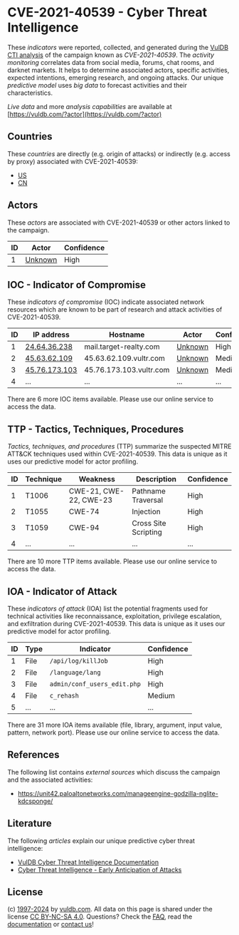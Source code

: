 # CVE-2021-40539 - Cyber Threat Intelligence

These _indicators_ were reported, collected, and generated during the [VulDB CTI analysis](https://vuldb.com/?kb.cti) of the campaign known as _CVE-2021-40539_. The _activity monitoring_ correlates data from social media, forums, chat rooms, and darknet markets. It helps to determine associated actors, specific activities, expected intentions, emerging research, and ongoing attacks. Our unique _predictive model_ uses _big data_ to forecast activities and their characteristics.

_Live data_ and more _analysis capabilities_ are available at [https://vuldb.com/?actor](https://vuldb.com/?actor)

## Countries

These _countries_ are directly (e.g. origin of attacks) or indirectly (e.g. access by proxy) associated with CVE-2021-40539:

* [US](https://vuldb.com/?country.us)
* [CN](https://vuldb.com/?country.cn)

## Actors

These _actors_ are associated with CVE-2021-40539 or other actors linked to the campaign.

ID | Actor | Confidence
-- | ----- | ----------
1 | [Unknown](https://vuldb.com/?actor.unknown) | High

## IOC - Indicator of Compromise

These _indicators of compromise_ (IOC) indicate associated network resources which are known to be part of research and attack activities of CVE-2021-40539.

ID | IP address | Hostname | Actor | Confidence
-- | ---------- | -------- | ----- | ----------
1 | [24.64.36.238](https://vuldb.com/?ip.24.64.36.238) | mail.target-realty.com | [Unknown](https://vuldb.com/?actor.unknown) | High
2 | [45.63.62.109](https://vuldb.com/?ip.45.63.62.109) | 45.63.62.109.vultr.com | [Unknown](https://vuldb.com/?actor.unknown) | Medium
3 | [45.76.173.103](https://vuldb.com/?ip.45.76.173.103) | 45.76.173.103.vultr.com | [Unknown](https://vuldb.com/?actor.unknown) | Medium
4 | ... | ... | ... | ...

There are 6 more IOC items available. Please use our online service to access the data.

## TTP - Tactics, Techniques, Procedures

_Tactics, techniques, and procedures_ (TTP) summarize the suspected MITRE ATT&CK techniques used within CVE-2021-40539. This data is unique as it uses our predictive model for actor profiling.

ID | Technique | Weakness | Description | Confidence
-- | --------- | -------- | ----------- | ----------
1 | T1006 | CWE-21, CWE-22, CWE-23 | Pathname Traversal | High
2 | T1055 | CWE-74 | Injection | High
3 | T1059 | CWE-94 | Cross Site Scripting | High
4 | ... | ... | ... | ...

There are 10 more TTP items available. Please use our online service to access the data.

## IOA - Indicator of Attack

These _indicators of attack_ (IOA) list the potential fragments used for technical activities like reconnaissance, exploitation, privilege escalation, and exfiltration during CVE-2021-40539. This data is unique as it uses our predictive model for actor profiling.

ID | Type | Indicator | Confidence
-- | ---- | --------- | ----------
1 | File | `/api/log/killJob` | High
2 | File | `/language/lang` | High
3 | File | `admin/conf_users_edit.php` | High
4 | File | `c_rehash` | Medium
5 | ... | ... | ...

There are 31 more IOA items available (file, library, argument, input value, pattern, network port). Please use our online service to access the data.

## References

The following list contains _external sources_ which discuss the campaign and the associated activities:

* https://unit42.paloaltonetworks.com/manageengine-godzilla-nglite-kdcsponge/

## Literature

The following _articles_ explain our unique predictive cyber threat intelligence:

* [VulDB Cyber Threat Intelligence Documentation](https://vuldb.com/?kb.cti)
* [Cyber Threat Intelligence - Early Anticipation of Attacks](https://www.scip.ch/en/?labs.20201022)

## License

(c) [1997-2024](https://vuldb.com/?kb.changelog) by [vuldb.com](https://vuldb.com/?kb.about). All data on this page is shared under the license [CC BY-NC-SA 4.0](https://creativecommons.org/licenses/by-nc-sa/4.0/). Questions? Check the [FAQ](https://vuldb.com/?kb.faq), read the [documentation](https://vuldb.com/?kb) or [contact us](https://vuldb.com/?contact)!
